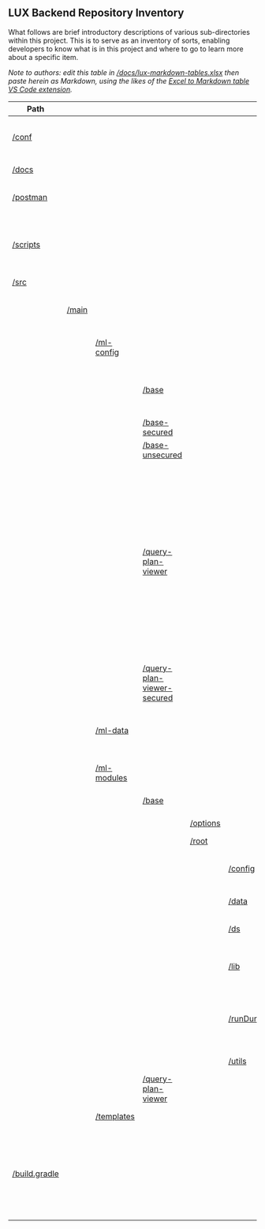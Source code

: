 ## **LUX Backend Repository Inventory**

What follows are brief introductory descriptions of various sub-directories within this project.  This is to serve as an inventory of sorts, enabling developers to know what is in this project and where to go to learn more about a specific item.

*Note to authors: edit this table in [/docs/lux-markdown-tables.xlsx](/docs/lux-markdown-tables.xlsx) then paste herein as Markdown, using the likes of the [Excel to Markdown table VS Code extension](https://marketplace.visualstudio.com/items?itemName=csholmq.excel-to-markdown-table).*

| Path                           |                    |                                     |                                                                             |                                               |                                                                            | Introduction                                                                                                                                                                                                                                                                                                                                                                                                                                                                                                                                                                                                                                                                      | More                                                                                                                                                                                                                      |
|--------------------------------|--------------------|-------------------------------------|-----------------------------------------------------------------------------|-----------------------------------------------|----------------------------------------------------------------------------|-----------------------------------------------------------------------------------------------------------------------------------------------------------------------------------------------------------------------------------------------------------------------------------------------------------------------------------------------------------------------------------------------------------------------------------------------------------------------------------------------------------------------------------------------------------------------------------------------------------------------------------------------------------------------------------|---------------------------------------------------------------------------------------------------------------------------------------------------------------------------------------------------------------------------|
| [/conf](/conf)                 |                    |                                     |                                                                             |                                               |                                                                            | Search tag configuration.  Partial ML Gradle configurations, referenced during custom token replacement.                                                                                                                                                                                                                                                                                                                                                                                                                                                                                                                                                                          | [Custom Token Replacement](/docs/lux-backend-deployment.md#custom-token-replacement)                                                                                                                                      |
| [/docs](/docs)                 |                    |                                     |                                                                             |                                               |                                                                            | Majority of the backend's documentation.                                                                                                                                                                                                                                                                                                                                                                                                                                                                                                                                                                                                                                          | [/README.md](/README.md)                                                                                                                                                                                                  |
| [/postman](/postman)           |                    |                                     |                                                                             |                                               |                                                                            | Contains exports of Postman LUX-related requests and environment template.                                                                                                                                                                                                                                                                                                                                                                                                                                                                                                                                                                                                        | [LUX Postman Workspace](/docs/lux-postman-workspace.md)                                                                                                                                                                   |
| [/scripts](/scripts)           |                    |                                     |                                                                             |                                               |                                                                            | Developer and admin scripts not deployed to an environment.  May be executed from within VS Code, and thus can serve as a way to collaborate on queries outside of a Query Console workspace.                                                                                                                                                                                                                                                                                                                                                                                                                                                                                     |                                                                                                                                                                                                                           |
| [/src](/src)                   |                    |                                     |                                                                             |                                               |                                                                            |                                                                                                                                                                                                                                                                                                                                                                                                                                                                                                                                                                                                                                                                                   |                                                                                                                                                                                                                           |
|                                | [/main](/src/main) |                                     |                                                                             |                                               |                                                                            | All of the project's runtime code, most of its MarkLogic configuration, and some data all within ML Gradle's conventions.                                                                                                                                                                                                                                                                                                                                                                                                                                                                                                                                                         |                                                                                                                                                                                                                           |
|                                |                    | [/ml-config](/src/main/ml-config)   |                                                                             |                                               |                                                                            | All of the project's ML Gradle configuration directories.  Selected ones may vary by environment.                                                                                                                                                                                                                                                                                                                                                                                                                                                                                                                                                                                 | [Gradle Properties](/docs/lux-backend-deployment.md#gradle-properties)                                                                                                                                                    |
|                                |                    |                                     | [/base](/src/main/ml-config/base)                                           |                                               |                                                                            | The base configuration directory applicable to all environments.  It includes the group configuration, main content database, roles, and application servers.                                                                                                                                                                                                                                                                                                                                                                                                                                                                                                                     |                                                                                                                                                                                                                           |
|                                |                    |                                     | [/base-secured](/src/main/ml-config/base-secured)                           |                                               |                                                                            | HTTPS settings that stack on top of the base configuration.                                                                                                                                                                                                                                                                                                                                                                                                                                                                                                                                                                                                                       |                                                                                                                                                                                                                           |
|                                |                    |                                     | [/base-unsecured](/src/main/ml-config/base-unsecured)                       |                                               |                                                                            | Defines a local, non-admin user to perform most of deployments with.                                                                                                                                                                                                                                                                                                                                                                                                                                                                                                                                                                                                              |                                                                                                                                                                                                                           |
|                                |                    |                                     | [/query-plan-viewer](/src/main/ml-config/query-plan-viewer)                 |                                               |                                                                            | A developer tool that helps one visualize an otherwise dense XML-formatted query plan.  Query Console also includes one.  However, at least through MarkLogic version 10.0-9, the one integrated within Query Console is only usable when the query type is SPARQL or SQL.  We need it for JavaScript.  The configuration is limited to an application server whose root directory is `/query-plan-viewer`.  The source code is copied from https://github.com/jpcs/queryplan-viewer into [/src/main/ml-modules/query-plan-viewer/root/query-plan-viewer](/src/main/ml-modules/query-plan-viewer/root/query-plan-viewer).  Locally, the URL is http://localhost:8006/default.xqy. |                                                                                                                                                                                                                           |
|                                |                    |                                     | [/query-plan-viewer-secured](/src/main/ml-config/query-plan-viewer-secured) |                                               |                                                                            | HTTPS settings for the query plan viewer's app server.                                                                                                                                                                                                                                                                                                                                                                                                                                                                                                                                                                                                                            |                                                                                                                                                                                                                           |
|                                |                    | [/ml-data](/src/main/ml-data)       |                                                                             |                                               |                                                                            | ML Gradle's default data directory. Presently only used for thesauri but need not be limited to. Not expecting to load datasets here though.                                                                                                                                                                                                                                                                                                                                                                                                                                                                                                                                      |                                                                                                                                                                                                                           |
|                                |                    | [/ml-modules](/src/main/ml-modules) |                                                                             |                                               |                                                                            | All of the project's module directories.  Selected ones may vary by environment.                                                                                                                                                                                                                                                                                                                                                                                                                                                                                                                                                                                                  |                                                                                                                                                                                                                           |
|                                |                    |                                     | [/base](/src/main/ml-modules/base)                                          |                                               |                                                                            | The base modules applicable to all environments.                                                                                                                                                                                                                                                                                                                                                                                                                                                                                                                                                                                                                                  |                                                                                                                                                                                                                           |
|                                |                    |                                     |                                                                             | [/options](/src/main/ml-modules/base/options) |                                                                            | /v1/search options, which this project does not use.                                                                                                                                                                                                                                                                                                                                                                                                                                                                                                                                                                                                                              |                                                                                                                                                                                                                           |
|                                |                    |                                     |                                                                             | [/root](/src/main/ml-modules/base/root)       |                                                                            |                                                                                                                                                                                                                                                                                                                                                                                                                                                                                                                                                                                                                                                                                   |                                                                                                                                                                                                                           |
|                                |                    |                                     |                                                                             |                                               | [/config](/src/main/ml-modules/base/root/config)                           | Configuration for search, facets, and more.  Includes placeholder files that are replaced during deployment.                                                                                                                                                                                                                                                                                                                                                                                                                                                                                                                                                                      |                                                                                                                                                                                                                           |
|                                |                    |                                     |                                                                             |                                               | [/data](/src/main/ml-modules/base/root/data)                               | Includes the words to exclude from search criteria.                                                                                                                                                                                                                                                                                                                                                                                                                                                                                                                                                                                                                               |                                                                                                                                                                                                                           |
|                                |                    |                                     |                                                                             |                                               | [/ds](/src/main/ml-modules/base/root/ds)                                   | All of LUX's custom MarkLogic data services, which should just be wrappers to library modules.                                                                                                                                                                                                                                                                                                                                                                                                                                                                                                                                                                                    | [LUX Backend API Usage Documentation](/docs/lux-backend-api-usage.md)                                                                                                                                                     |
|                                |                    |                                     |                                                                             |                                               | [/lib](/src/main/ml-modules/base/root/lib)                                 | The heart of LUX's backend implementation, where developers get to spend most of their time when they're lucky :)                                                                                                                                                                                                                                                                                                                                                                                                                                                                                                                                                                 |                                                                                                                                                                                                                           |
|                                |                    |                                     |                                                                             |                                               | [/runDuringDeployment](/src/main/ml-modules/base/root/runDuringDeployment) | Includes scripts to deploy then execute during deployment, directly supporting generators for the data constants, remaining search terms, related lists, and advanced search configuration.                                                                                                                                                                                                                                                                                                                                                                                                                                                                                       | [LUX Gradle Tasks](/docs/lux-backend-build-tool-and-tasks.md#lux-gradle-tasks), [Data Constants](/docs/lux-backend-data-constants.md)                                                                                     |
|                                |                    |                                     |                                                                             |                                               | [/utils](/src/main/ml-modules/base/root/utils)                             | A few utility functions and classes used by the library code.                                                                                                                                                                                                                                                                                                                                                                                                                                                                                                                                                                                                                     |                                                                                                                                                                                                                           |
|                                |                    |                                     | [/query-plan-viewer](/src/main/ml-modules/query-plan-viewer)                |                                               |                                                                            | The modules needed by the Query Plan Viewer.                                                                                                                                                                                                                                                                                                                                                                                                                                                                                                                                                                                                                                      |                                                                                                                                                                                                                           |
|                                |                    | [/templates](/src/main/templates)   |                                                                             |                                               |                                                                            | JavaScript template files used by [/build.gradle](/build.gradle)                                                                                                                                                                                                                                                                                                                                                                                                                                                                                                                                                                                                                  | [JavaScript Template Files](/docs/lux-backend-build-tool-and-tasks.md#javascript-template-files)                                                                                                                          |
| [/build.gradle](/build.gradle) |                    |                                     |                                                                             |                                               |                                                                            | The build script.                                                                                                                                                                                                                                                                                                                                                                                                                                                                                                                                                                                                                                                                 | [LUX Backend Local Developer Environment](/docs/lux-backend-setup-local-env.md), [LUX Backend Deployment](/docs/lux-backend-deployment.md), [LUX Backend Build Tool and Tasks](/docs/lux-backend-build-tool-and-tasks.md) |